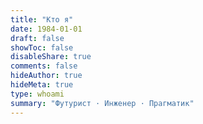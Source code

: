 ```yaml
---
title: "Кто я"
date: 1984-01-01
draft: false
showToc: false
disableShare: true
comments: false
hideAuthor: true
hideMeta: true
type: whoami
summary: "Футурист · Инженер · Прагматик"
---
```

